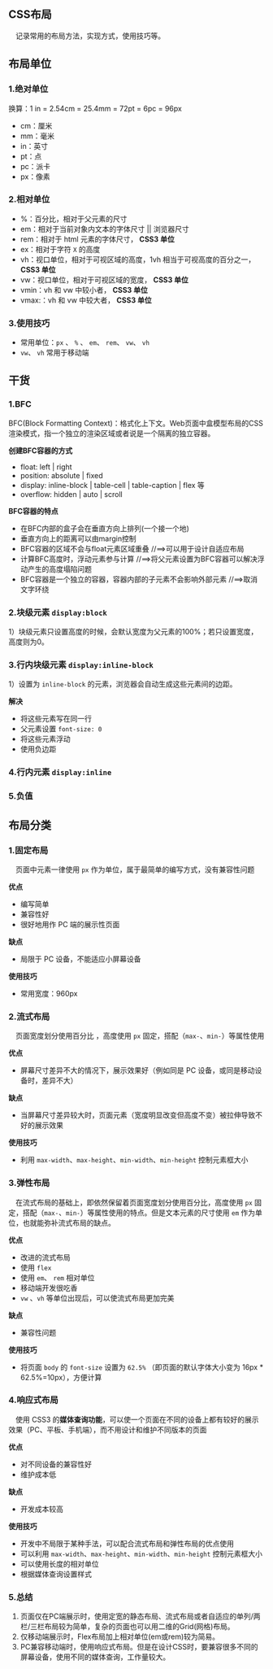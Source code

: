 ## CSS布局

&emsp;记录常用的布局方法，实现方式，使用技巧等。

## 布局单位

### 1.绝对单位

换算：1 in = 2.54cm = 25.4mm = 72pt = 6pc = 96px

+ cm：厘米
+ mm：毫米
+ in：英寸
+ pt：点
+ pc：派卡
+ px：像素                                        

### 2.相对单位

+ %：百分比，相对于父元素的尺寸
+ em：相对于当前对象内文本的字体尺寸 || 浏览器尺寸
+ rem：相对于 html 元素的字体尺寸， **CSS3 单位**
+ ex：相对于字符 `X` 的高度
+ vh：视口单位，相对于可视区域的高度，1vh 相当于可视高度的百分之一， **CSS3 单位**
+ vw：视口单位，相对于可视区域的宽度， **CSS3 单位**
+ vmin：vh 和 vw 中较小者，  **CSS3 单位**
+ vmax:：vh 和 vw 中较大者，  **CSS3 单位**

### 3.使用技巧

+ 常用单位：`px` 、 `%` 、 `em`、 `rem`、 `vw`、 `vh`
+   `vw`、 `vh` 常用于移动端

## 干货

### 1.BFC

BFC(Block Formatting Context)：格式化上下文。Web页面中盒模型布局的CSS渲染模式，指一个独立的渲染区域或者说是一个隔离的独立容器。

**创建BFC容器的方式**

- float: left | right
- position: absolute | fixed
- display: inline-block | table-cell | table-caption | flex 等
- overflow: hidden | auto | scroll

**BFC容器的特点**

- 在BFC内部的盒子会在垂直方向上排列(一个接一个地)
- 垂直方向上的距离可以由margin控制
- BFC容器的区域不会与float元素区域重叠 //==>可以用于设计自适应布局
- 计算BFC高度时，浮动元素参与计算 //==>将父元素设置为BFC容器可以解决浮动产生的高度塌陷问题
- BFC容器是一个独立的容器，容器内部的子元素不会影响外部元素 //==>取消文字环绕

### 2.块级元素 `display:block`

1）块级元素只设置高度的时候，会默认宽度为父元素的100%；若只设置宽度，高度则为0。



### 3.行内块级元素 `display:inline-block`

1）设置为 `inline-block` 的元素，浏览器会自动生成这些元素间的边距。

**解决**

- 将这些元素写在同一行
- 父元素设置 `font-size: 0`
- 将这些元素浮动
- 使用负边距

### 4.行内元素 `display:inline`



### 5.负值



## 布局分类

### 1.固定布局

&emsp;页面中元素一律使用 `px` 作为单位，属于最简单的编写方式，没有兼容性问题

**优点**

+ 编写简单
+ 兼容性好
+ 很好地用作 PC 端的展示性页面

**缺点**

+ 局限于 PC 设备，不能适应小屏幕设备

**使用技巧**

+ 常用宽度：960px

### 2.流式布局

&emsp;页面宽度划分使用百分比 ，高度使用  `px` 固定，搭配（`max-`、`min-`）等属性使用

**优点**

+ 屏幕尺寸差异不大的情况下，展示效果好（例如同是 PC 设备，或同是移动设备时，差异不大）

**缺点**

+ 当屏幕尺寸差异较大时，页面元素（宽度明显改变但高度不变）被拉伸导致不好的展示效果

**使用技巧**

+ 利用 `max-width`、`max-height`、`min-width`、`min-height` 控制元素框大小

### 3.弹性布局

&emsp;在流式布局的基础上，即依然保留着页面宽度划分使用百分比，高度使用 `px` 固定，搭配（`max-`、`min-`）等属性使用的特点。但是文本元素的尺寸使用 `em` 作为单位，也就能弥补流式布局的缺点。

**优点**

+ 改进的流式布局
+ 使用 `flex` 
+ 使用 `em`、 `rem` 相对单位
+ 移动端开发很吃香
+ `vw` 、`vh` 等单位出现后，可以使流式布局更加完美

**缺点**

+ 兼容性问题

**使用技巧**

+ 将页面 `body` 的 `font-size` 设置为  `62.5%` （即页面的默认字体大小变为 16px * 62.5%=10px），方便计算

### 4.响应式布局

&emsp;使用 CSS3 的**媒体查询功能**，可以使一个页面在不同的设备上都有较好的展示效果（PC、平板、手机端），而不用设计和维护不同版本的页面

**优点**

+ 对不同设备的兼容性好
+ 维护成本低

**缺点**

+ 开发成本较高

**使用技巧**

+ 开发中不局限于某种手法，可以配合流式布局和弹性布局的优点使用
+ 可以利用 `max-width`、`max-height`、`min-width`、`min-height` 控制元素框大小
+ 可以使用长度的相对单位
+ 根据媒体查询设置样式

### 5.总结

1. 页面仅在PC端展示时，使用定宽的静态布局、流式布局或者自适应的单列/两栏/三栏布局较为简单，复杂的页面也可以用二维的Grid(网格)布局。
2. 仅移动端展示时，Flex布局加上相对单位(em或rem)较为简易。
3. PC兼容移动端时，使用响应式布局。但是在设计CSS时，要兼容很多不同的屏幕设备，使用不同的媒体查询，工作量较大。